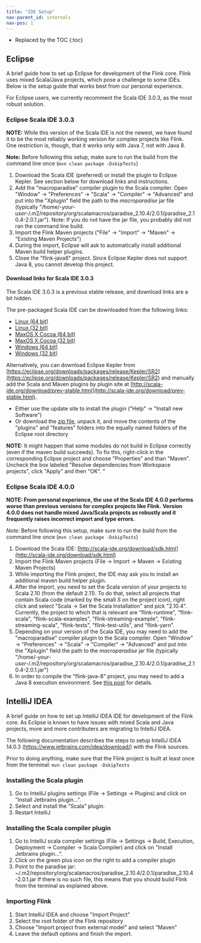 ```yaml
---
title: "IDE Setup"
nav-parent_id: internals
nav-pos: 1
---
```

<!--
Licensed to the Apache Software Foundation (ASF) under one
or more contributor license agreements.  See the NOTICE file
distributed with this work for additional information
regarding copyright ownership.  The ASF licenses this file
to you under the Apache License, Version 2.0 (the
"License"); you may not use this file except in compliance
with the License.  You may obtain a copy of the License at

  http://www.apache.org/licenses/LICENSE-2.0

Unless required by applicable law or agreed to in writing,
software distributed under the License is distributed on an
"AS IS" BASIS, WITHOUT WARRANTIES OR CONDITIONS OF ANY
KIND, either express or implied.  See the License for the
specific language governing permissions and limitations
under the License.
-->

* Replaced by the TOC
{:toc}

## Eclipse

A brief guide how to set up Eclipse for development of the Flink core.
Flink uses mixed Scala/Java projects, which pose a challenge to some IDEs.
Below is the setup guide that works best from our personal experience.

For Eclipse users, we currently recomment the Scala IDE 3.0.3, as the most robust solution.


### Eclipse Scala IDE 3.0.3

**NOTE:** While this version of the Scala IDE is not the newest, we have found it to be the most reliably working
version for complex projects like Flink. One restriction is, though, that it works only with Java 7, not with Java 8.

**Note:** Before following this setup, make sure to run the build from the command line once
(`mvn clean package -DskipTests`)

1. Download the Scala IDE (preferred) or install the plugin to Eclipse Kepler. See section below for download links
   and instructions.
2. Add the "macroparadise" compiler plugin to the Scala compiler.
   Open "Window" -> "Preferences" -> "Scala" -> "Compiler" -> "Advanced" and put into the "Xplugin" field the path to
   the *macroparadise* jar file (typically "/home/*-your-user-*/.m2/repository/org/scalamacros/paradise_2.10.4/2.0.1/paradise_2.10.4-2.0.1.jar").
   Note: If you do not have the jar file, you probably did not ran the command line build.
3. Import the Flink Maven projects ("File" -> "Import" -> "Maven" -> "Existing Maven Projects")
4. During the import, Eclipse will ask to automatically install additional Maven build helper plugins.
5. Close the "flink-java8" project. Since Eclipse Kepler does not support Java 8, you cannot develop this project.


#### Download links for Scala IDE 3.0.3

The Scala IDE 3.0.3 is a previous stable release, and download links are a bit hidden.

The pre-packaged Scala IDE can be downloaded from the following links:

* [Linux (64 bit)](http://downloads.typesafe.com/scalaide-pack/3.0.3.vfinal-210-20140327/scala-SDK-3.0.3-2.10-linux.gtk.x86_64.tar.gz)
* [Linux (32 bit)](http://downloads.typesafe.com/scalaide-pack/3.0.3.vfinal-210-20140327/scala-SDK-3.0.3-2.10-linux.gtk.x86.tar.gz)
* [MaxOS X Cocoa (64 bit)](http://downloads.typesafe.com/scalaide-pack/3.0.3.vfinal-210-20140327/scala-SDK-3.0.3-2.10-macosx.cocoa.x86_64.zip)
* [MaxOS X Cocoa (32 bit)](http://downloads.typesafe.com/scalaide-pack/3.0.3.vfinal-210-20140327/scala-SDK-3.0.3-2.10-macosx.cocoa.x86.zip)
* [Windows (64 bit)](http://downloads.typesafe.com/scalaide-pack/3.0.3.vfinal-210-20140327/scala-SDK-3.0.3-2.10-win32.win32.x86_64.zip)
* [Windows (32 bit)](http://downloads.typesafe.com/scalaide-pack/3.0.3.vfinal-210-20140327/scala-SDK-3.0.3-2.10-win32.win32.x86.zip)

Alternatively, you can download Eclipse Kepler from [https://eclipse.org/downloads/packages/release/Kepler/SR2](https://eclipse.org/downloads/packages/release/Kepler/SR2)
and manually add the Scala and Maven plugins by plugin site at [http://scala-ide.org/download/prev-stable.html](http://scala-ide.org/download/prev-stable.html).

* Either use the update site to install the plugin ("Help" -> "Install new Software")
* Or download the [zip file](http://download.scala-ide.org/sdk/helium/e38/scala211/stable/update-site.zip), unpack it, and move the contents of the
  "plugins" and "features" folders into the equally named folders of the Eclipse root directory

**NOTE:** It might happen that some modules do not build in Eclipse correctly (even if the maven build succeeds).
To fix this, right-click in the corresponding Eclipse project and choose "Properties" and than "Maven".
Uncheck the box labeled "Resolve dependencies from Workspace projects", click "Apply" and then "OK". "


### Eclipse Scala IDE 4.0.0

**NOTE: From personal experience, the use of the Scala IDE 4.0.0 performs worse than previous versions for complex projects like Flink.**
**Version 4.0.0 does not handle mixed Java/Scala projects as robustly and it frequently raises incorrect import and type errors.**

*Note:* Before following this setup, make sure to run the build from the command line once
(`mvn clean package -DskipTests`)

1. Download the Scala IDE: [http://scala-ide.org/download/sdk.html](http://scala-ide.org/download/sdk.html)
2. Import the Flink Maven projects (File -> Import -> Maven -> Existing Maven Projects)
3. While importing the Flink project, the IDE may ask you to install an additional maven build helper plugin.
4. After the import, you need to set the Scala version of your projects to Scala 2.10 (from the default 2.11).
   To do that, select all projects that contain Scala code (marked by the small *S* on the project icon),
   right click and select "Scala -> Set the Scala Installation" and pick "2.10.4".
   Currently, the project to which that is relevant are "flink-runtime", "flink-scala", "flink-scala-examples",
   "flink-streaming-example", "flink-streaming-scala", "flink-tests", "flink-test-utils", and "flink-yarn".
5. Depending on your version of the Scala IDE, you may need to add the "macroparadise" compiler plugin to the
   Scala compiler. Open "Window" -> "Preferences" -> "Scala" -> "Compiler" -> "Advanced" and put into the "Xplugin" field
   the path to the *macroparadise* jar file (typically "/home/*-your-user-*/.m2/repository/org/scalamacros/paradise_2.10.4/2.0.1/paradise_2.10.4-2.0.1.jar")
6. In order to compile the "flink-java-8" project, you may need to add a Java 8 execution environment.
   See [this post](http://stackoverflow.com/questions/25391207/how-do-i-add-execution-environment-1-8-to-eclipse-luna)
   for details.

## IntelliJ IDEA

A brief guide on how to set up IntelliJ IDEA IDE for development of the Flink core.
As Eclipse is known to have issues with mixed Scala and Java projects, more and more contributers are migrating to IntelliJ IDEA.

The following documentation describes the steps to setup IntelliJ IDEA 14.0.3 (https://www.jetbrains.com/idea/download/) with the Flink sources.

Prior to doing anything, make sure that the Flink project is built at least once from the terminal:
`mvn clean package -DskipTests`

### Installing the Scala plugin
1. Go to IntelliJ plugins settings (File -> Settings -> Plugins) and click on "Install Jetbrains plugin...".
2. Select and install the "Scala" plugin.
3. Restart IntelliJ

### Installing the Scala compiler plugin
1. Go to IntelliJ scala compiler settings (File -> Settings -> Build, Execution, Deployment -> Compiler -> Scala Compiler) and click on "Install Jetbrains plugin...".
2. Click on the green plus icon on the right to add a compiler plugin
3. Point to the paradise jar: ~/.m2/repository/org/scalamacros/paradise_2.10.4/2.0.1/paradise_2.10.4-2.0.1.jar If there is no such file, this means that you should build Flink from the terminal as explained above.

### Importing Flink
1. Start IntelliJ IDEA and choose "Import Project"
2. Select the root folder of the Flink repository
3. Choose "Import project from external model" and select "Maven"
4. Leave the default options and finish the import.

